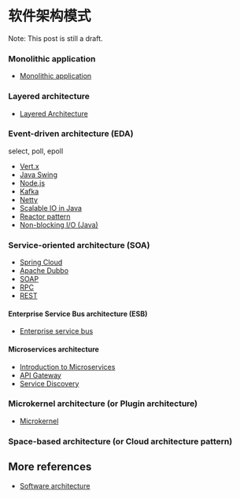 # 软件架构模式

Note: This post is still a draft.

### Monolithic application

-   [Monolithic application](https://en.wikipedia.org/wiki/Monolithic_application)

### Layered architecture

-   [Layered Architecture](https://www.oreilly.com/library/view/software-architecture-patterns/9781491971437/ch01.html)

### Event-driven architecture (EDA)

select, poll, epoll

-   [Vert.x](https://vertx.io/)
-   [Java Swing]()
-   [Node.js](https://www.freecodecamp.org/news/understanding-node-js-event-driven-architecture-223292fcbc2d/)
-   [Kafka](https://kafka.apache.org/)
-   [Netty](https://netty.io/)
-   [Scalable IO in Java](http://gee.cs.oswego.edu/dl/cpjslides/nio.pdf)
-   [Reactor pattern]()
-   [Non-blocking I/O (Java)](<https://en.wikipedia.org/wiki/Non-blocking_I/O_(Java)>)

### Service-oriented architecture (SOA)

-   [Spring Cloud]()
-   [Apache Dubbo]()
-   [SOAP]()
-   [RPC]()
-   [REST]()

#### Enterprise Service Bus architecture (ESB)

-   [Enterprise service bus](https://en.wikipedia.org/wiki/Enterprise_service_bus)

#### Microservices architecture

-   [Introduction to Microservices](nginx.com/blog/introduction-to-microservices/)
-   [API Gateway](https://www.nginx.com/blog/building-microservices-using-an-api-gateway/)
-   [Service Discovery](https://www.nginx.com/blog/service-discovery-in-a-microservices-architecture/)

### Microkernel architecture (or Plugin architecture)

-   [Microkernel](https://en.wikipedia.org/wiki/Microkernel)

### Space-based architecture (or Cloud architecture pattern)

## More references

-   [Software architecture](https://en.wikipedia.org/wiki/Software_architecture)
